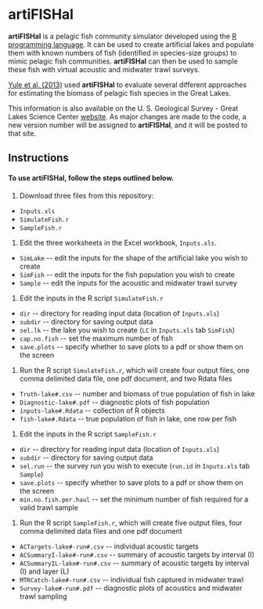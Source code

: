 artiFISHal
==========

**artiFISHal** is a pelagic fish community simulator developed using the [R programming language](http://www.r-project.org/). It can be used to create artificial lakes and populate them with known numbers of fish (identified in species-size groups) to mimic pelagic fish communities. **artiFISHal** can then be used to sample these fish with virtual acoustic and midwater trawl surveys. 

[Yule et al. (2013)](http://www.nrcresearchpress.com/doi/abs/10.1139/cjfas-2013-0072#.U1KYxPldXTQ) used **artiFISHal** to evaluate several different approaches for estimating the biomass of pelagic fish species in the Great Lakes.

This information is also available on the U. S. Geological Survey - Great Lakes Science Center [website](http://www.glsc.usgs.gov/artifishal). As major changes are made to the code, a new version number will be assigned to **artiFISHal**, and it will be posted to that site.

## Instructions 

#### To use **artiFISHal**, follow the steps outlined below.

1. Download three files from this repository:
 * `Inputs.xls`
 * `SimulateFish.r`
 * `SampleFish.r`

1. Edit the three worksheets in the Excel workbook, `Inputs.xls`.
 * `SimLake` -- edit the inputs for the shape of the artificial lake you wish to create
 * `SimFish` -- edit the inputs for the fish population you wish to create
 * `Sample` -- edit the inputs for the acoustic and midwater trawl survey

1. Edit the inputs in the R script `SimulateFish.r`
 * `dir` -- directory for reading input data (location of `Inputs.xls`)
 * `subdir` -- directory for saving output data
 * `sel.lk` -- the lake you wish to create (`LC` in `Inputs.xls` tab `SimFish`)
 * `cap.no.fish` -- set the maximum number of fish
 * `save.plots` -- specify whether to save plots to a pdf or show them on the screen

1. Run the R script `SimulateFish.r`, which will create four output files, one comma delimited data file, one pdf document, and two Rdata files
 * `Truth-lake#.csv` -- number and biomass of true population of fish in lake
 * `Diagnostic-lake#.pdf` -- diagnostic plots of fish population
 * `inputs-lake#.Rdata` -- collection of R objects
 * `fish-lake#.Rdata` -- true population of fish in lake, one row per fish

1. Edit the inputs in the R script `SampleFish.r`
 * `dir` -- directory for reading input data (location of `Inputs.xls`)
 * `subdir` -- directory for saving output data
 * `sel.run` -- the survey run you wish to execute (`run.id` in `Inputs.xls` tab `Sample`)
 * `save.plots` -- specify whether to save plots to a pdf or show them on the screen
 * `min.no.fish.per.haul` -- set the minimum number of fish required for a valid trawl sample

1. Run the R script `SampleFish.r`, which will create five output files, four comma delimited data files and one pdf document
 * `ACTargets-lake#-run#.csv` -- individual acoustic targets
 * `ACSummaryI-lake#-run#.csv` -- summary of acoustic targets by interval (I)
 * `ACSummaryIL-lake#-run#.csv` -- summary of acoustic targets by interval (I) and layer (L)
 * `MTRCatch-lake#-run#.csv` -- individual fish captured in midwater trawl
 * `Survey-lake#-run#.pdf` -- diagnostic plots of acoustics and midwater trawl sampling
